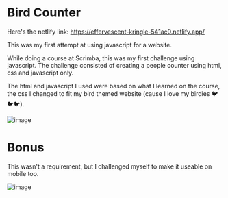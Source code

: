 # Bird Counter

Here's the netlify link: https://effervescent-kringle-541ac0.netlify.app/



This was my first attempt at using javascript for a website.

While doing a course at Scrimba, this was my first challenge using javascript. The challenge consisted of creating a people counter using html, css and javascript only.

The html and javascript I used were based on what I learned on the course, the css I changed to fit my bird themed website (cause I love my birdies 🐦🐦🐦).

![image](https://github.com/YanSouzaBr/bird-counter/assets/129466666/47d3f092-b2fb-4303-81e2-85bf88c1535f)

# Bonus

This wasn't a requirement, but I challenged myself to make it useable on mobile too.

![image](https://github.com/YanSouzaBr/bird-counter/assets/129466666/26654c41-6e20-4775-97f7-f5fda9ff4754)
